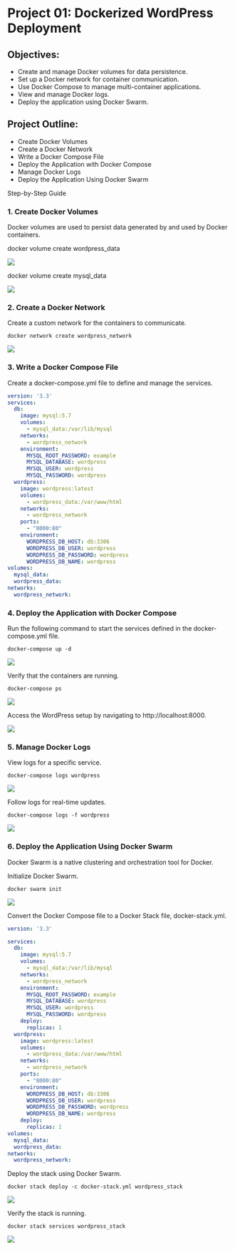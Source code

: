 # Project 01: Dockerized WordPress Deployment


## Objectives:

- Create and manage Docker volumes for data persistence.
- Set up a Docker network for container communication.
- Use Docker Compose to manage multi-container applications.
- View and manage Docker logs.
- Deploy the application using Docker Swarm.

## Project Outline:

- Create Docker Volumes
- Create a Docker Network
- Write a Docker Compose File
- Deploy the Application with Docker Compose
- Manage Docker Logs
- Deploy the Application Using Docker Swarm

Step-by-Step Guide

### 1. Create Docker Volumes

Docker volumes are used to persist data generated by and used by Docker containers.


docker volume create wordpress_data

![](</project01/images/1.1Create Docker Volumes.png>)



docker volume create mysql_data

![](</project01/images/1.2 Create Docker Volumes.png>)


### 2. Create a Docker Network

Create a custom network for the containers to communicate.

```
docker network create wordpress_network
```

![](</project01/images/2. Create a Docker Network.png>)


### 3. Write a Docker Compose File

Create a docker-compose.yml file to define and manage the services.

```yaml
version: '3.3'
services:
  db:
    image: mysql:5.7
    volumes:
      - mysql_data:/var/lib/mysql
    networks:
      - wordpress_network
    environment:
      MYSQL_ROOT_PASSWORD: example
      MYSQL_DATABASE: wordpress
      MYSQL_USER: wordpress
      MYSQL_PASSWORD: wordpress
  wordpress:
    image: wordpress:latest
    volumes:
      - wordpress_data:/var/www/html
    networks:
      - wordpress_network
    ports:
      - "8000:80"
    environment:
      WORDPRESS_DB_HOST: db:3306
      WORDPRESS_DB_USER: wordpress
      WORDPRESS_DB_PASSWORD: wordpress
      WORDPRESS_DB_NAME: wordpress
volumes:
  mysql_data:
  wordpress_data:
networks:
  wordpress_network:
```


### 4. Deploy the Application with Docker Compose

Run the following command to start the services defined in the docker-compose.yml file.

```
docker-compose up -d
```
![](</project01/images/4. Deploy the Application with Docker Compose.png>)


Verify that the containers are running.

```
docker-compose ps
```
![](</project01/images/4.1-docker ps.png>)


Access the WordPress setup by navigating to http://localhost:8000.

![](</project01/images/4.2Access the WordPress.png>)


### 5. Manage Docker Logs

View logs for a specific service.

```
docker-compose logs wordpress
```

![](</project01/images/5. Manage Docker Logs.png>)


Follow logs for real-time updates.

```
docker-compose logs -f wordpress
```

![](</project01/images/5.1.Follow logs for real-time updates.png>)


### 6. Deploy the Application Using Docker Swarm

Docker Swarm is a native clustering and orchestration tool for Docker.

Initialize Docker Swarm.

```
docker swarm init
```

![](</project01/images/6.Initialize Docker Swarm.png>)


Convert the Docker Compose file to a Docker Stack file, docker-stack.yml.

```yaml
version: '3.3'

services:
  db:
    image: mysql:5.7
    volumes:
      - mysql_data:/var/lib/mysql
    networks:
      - wordpress_network
    environment:
      MYSQL_ROOT_PASSWORD: example
      MYSQL_DATABASE: wordpress
      MYSQL_USER: wordpress
      MYSQL_PASSWORD: wordpress
    deploy:
      replicas: 1
  wordpress:
    image: wordpress:latest
    volumes:
      - wordpress_data:/var/www/html
    networks:
      - wordpress_network
    ports:
      - "8000:80"
    environment:
      WORDPRESS_DB_HOST: db:3306
      WORDPRESS_DB_USER: wordpress
      WORDPRESS_DB_PASSWORD: wordpress
      WORDPRESS_DB_NAME: wordpress
    deploy:
      replicas: 1
volumes:
  mysql_data:
  wordpress_data:
networks:
  wordpress_network:
```


Deploy the stack using Docker Swarm.

```
docker stack deploy -c docker-stack.yml wordpress_stack
```

![](</project01/images/6.1.Deploy the stack using Docker Swarm.png>)


Verify the stack is running.

```
docker stack services wordpress_stack
```

![](</project01/images/6.2.Verify the stack is running.png>)
